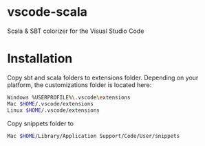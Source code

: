 # vscode-scala
Scala &amp; SBT colorizer for the Visual Studio Code

# Installation
Copy sbt and scala folders to extensions folder. Depending on your platform, the customizations folder is located here:

```bash
Windows %USERPROFILE%\.vscode\extensions
Mac $HOME/.vscode/extensions
Linux $HOME/.vscode/extensions
```

Copy snippets folder to 
```bash
Mac $HOME/Library/Application Support/Code/User/snippets
```